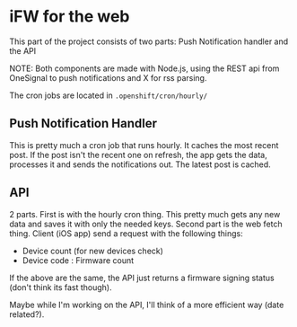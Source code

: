 # iFW for the web

This part of the project consists of two parts: Push Notification handler and the API

NOTE: Both components are made with Node.js, using the REST api from OneSignal to push notifications and X for rss parsing.

The cron jobs are located in <code>.openshift/cron/hourly/</code>

Push Notification Handler
----------
This is pretty much a cron job that runs hourly. It caches the most recent post. If the post isn't the recent one on refresh, the app gets the data, processes it and sends the notifications out. The latest post is cached. 

API
----------
2 parts. First is with the hourly cron thing. This pretty much gets any new data and saves it with only the needed keys. Second part is the web fetch thing. Client (iOS app) send a request with the following things:
- Device count (for new devices check)
- Device code : Firmware count

If the above are the same, the API just returns a firmware signing status (don't think its fast though).

Maybe while I'm working on the API, I'll think of a more efficient way (date related?).
